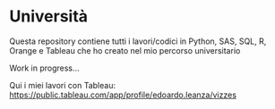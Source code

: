 # Università
Questa repository contiene tutti i lavori/codici in Python, SAS, SQL, R, Orange e Tableau che ho creato nel mio percorso universitario

Work in progress...

Qui i miei lavori con Tableau:
https://public.tableau.com/app/profile/edoardo.leanza/vizzes
